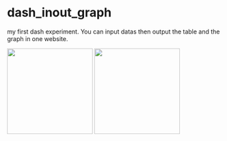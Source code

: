 # dash_inout_graph

my first dash experiment. You can input datas then output the table and the graph in one website.

<img src = "/images/simulator1.png" width="200">
<img src = "/images/simulator2.png" width="200">

